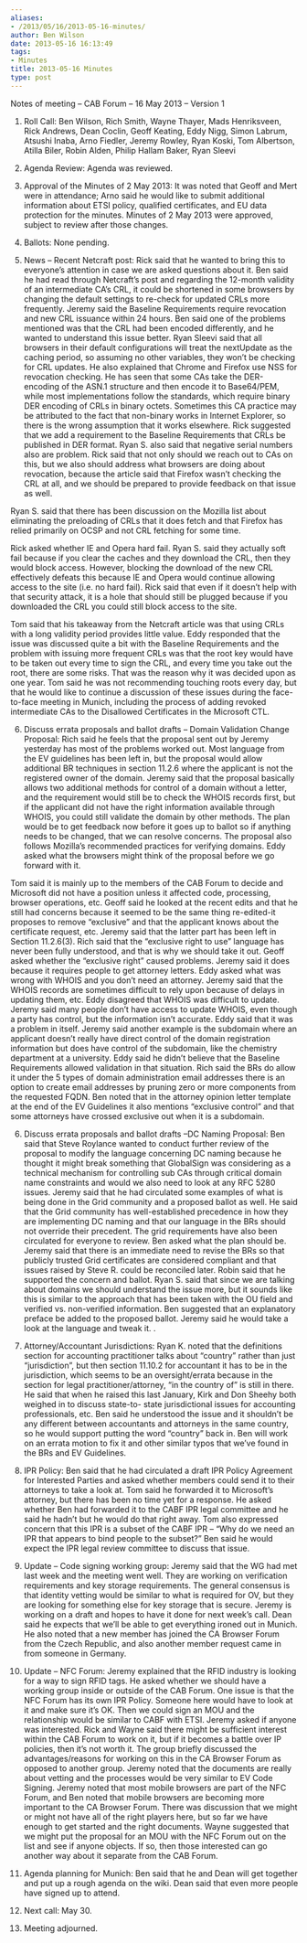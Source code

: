 ```yaml
---
aliases:
- /2013/05/16/2013-05-16-minutes/
author: Ben Wilson
date: 2013-05-16 16:13:49
tags:
- Minutes
title: 2013-05-16 Minutes
type: post
---
```


Notes of meeting – CAB Forum – 16 May 2013 – Version 1

1. Roll Call: Ben Wilson, Rich Smith, Wayne Thayer, Mads Henriksveen, Rick Andrews, Dean Coclin, Geoff Keating, Eddy Nigg, Simon Labrum, Atsushi Inaba, Arno Fiedler, Jeremy Rowley, Ryan Koski, Tom Albertson, Atilla Biler, Robin Alden, Philip Hallam Baker, Ryan Sleevi

1. Agenda Review: Agenda was reviewed.

1. Approval of the Minutes of 2 May 2013: It was noted that Geoff and Mert were in attendance; Arno said he would like to submit additional information about ETSI policy, qualified certificates, and EU data protection for the minutes. Minutes of 2 May 2013 were approved, subject to review after those changes.

1. Ballots: None pending.

1. News – Recent Netcraft post: Rick said that he wanted to bring this to everyone’s attention in case we are asked questions about it. Ben said he had read through Netcraft’s post and regarding the 12-month validity of an intermediate CA’s CRL, it could be shortened in some browsers by changing the default settings to re-check for updated CRLs more frequently. Jeremy said the Baseline Requirements require revocation and new CRL issuance within 24 hours. Ben said one of the problems mentioned was that the CRL had been encoded differently, and he wanted to understand this issue better. Ryan Sleevi said that all browsers in their default configurations will treat the nextUpdate as the caching period, so assuming no other variables, they won’t be checking for CRL updates. He also explained that Chrome and Firefox use NSS for revocation checking. He has seen that some CAs take the DER-encoding of the ASN.1 structure and then encode it to Base64/PEM, while most implementations follow the standards, which require binary DER encoding of CRLs in binary octets. Sometimes this CA practice may be attributed to the fact that non-binary works in Internet Explorer, so there is the wrong assumption that it works elsewhere. Rick suggested that we add a requirement to the Baseline Requirements that CRLs be published in DER format. Ryan S. also said that negative serial numbers also are problem. Rick said that not only should we reach out to CAs on this, but we also should address what browsers are doing about revocation, because the article said that Firefox wasn’t checking the CRL at all, and we should be prepared to provide feedback on that issue as well.

Ryan S. said that there has been discussion on the Mozilla list about eliminating the preloading of CRLs that it does fetch and that Firefox has relied primarily on OCSP and not CRL fetching for some time.

Rick asked whether IE and Opera hard fail. Ryan S. said they actually soft fail because if you clear the caches and they download the CRL, then they would block access. However, blocking the download of the new CRL effectively defeats this because IE and Opera would continue allowing access to the site (i.e. no hard fail). Rick said that even if it doesn’t help with that security attack, it is a hole that should still be plugged because if you downloaded the CRL you could still block access to the site.

Tom said that his takeaway from the Netcraft article was that using CRLs with a long validity period provides little value. Eddy responded that the issue was discussed quite a bit with the Baseline Requirements and the problem with issuing more frequent CRLs was that the root key would have to be taken out every time to sign the CRL, and every time you take out the root, there are some risks. That was the reason why it was decided upon as one year. Tom said he was not recommending touching roots every day, but that he would like to continue a discussion of these issues during the face-to-face meeting in Munich, including the process of adding revoked intermediate CAs to the Disallowed Certificates in the Microsoft CTL.

6. Discuss errata proposals and ballot drafts – Domain Validation Change Proposal: Rich said he feels that the proposal sent out by Jeremy yesterday has most of the problems worked out. Most language from the EV guidelines has been left in, but the proposal would allow additional BR techniques in section 11.2.6 where the applicant is not the registered owner of the domain. Jeremy said that the proposal basically allows two additional methods for control of a domain without a letter, and the requirement would still be to check the WHOIS records first, but if the applicant did not have the right information available through WHOIS, you could still validate the domain by other methods. The plan would be to get feedback now before it goes up to ballot so if anything needs to be changed, that we can resolve concerns. The proposal also follows Mozilla’s recommended practices for verifying domains. Eddy asked what the browsers might think of the proposal before we go forward with it.

Tom said it is mainly up to the members of the CAB Forum to decide and Microsoft did not have a position unless it affected code, processing, browser operations, etc. Geoff said he looked at the recent edits and that he still had concerns because it seemed to be the same thing re-edited-it proposes to remove “exclusive” and that the applicant knows about the certificate request, etc. Jeremy said that the latter part has been left in Section 11.2.6(3). Rich said that the “exclusive right to use” language has never been fully understood, and that is why we should take it out. Geoff asked whether the “exclusive right” caused problems. Jeremy said it does because it requires people to get attorney letters. Eddy asked what was wrong with WHOIS and you don’t need an attorney. Jeremy said that the WHOIS records are sometimes difficult to rely upon because of delays in updating them, etc. Eddy disagreed that WHOIS was difficult to update. Jeremy said many people don’t have access to update WHOIS, even though a party has control, but the information isn’t accurate. Eddy said that it was a problem in itself. Jeremy said another example is the subdomain where an applicant doesn’t really have direct control of the domain registration information but does have control of the subdomain, like the chemistry department at a university. Eddy said he didn’t believe that the Baseline Requirements allowed validation in that situation. Rich said the BRs do allow it under the 5 types of domain administration email addresses there is an option to create email addresses by pruning zero or more components from the requested FQDN. Ben noted that in the attorney opinion letter template at the end of the EV Guidelines it also mentions “exclusive control” and that some attorneys have crossed exclusive out when it is a subdomain.

6. Discuss errata proposals and ballot drafts –DC Naming Proposal: Ben said that Steve Roylance wanted to conduct further review of the proposal to modify the language concerning DC naming because he thought it might break something that GlobalSign was considering as a technical mechanism for controlling sub CAs through critical domain name constraints and would we also need to look at any RFC 5280 issues. Jeremy said that he had circulated some examples of what is being done in the Grid community and a proposed ballot as well. He said that the Grid community has well-established precedence in how they are implementing DC naming and that our language in the BRs should not override their precedent. The grid requirements have also been circulated for everyone to review. Ben asked what the plan should be. Jeremy said that there is an immediate need to revise the BRs so that publicly trusted Grid certificates are considered compliant and that issues raised by Steve R. could be reconciled later. Robin said that he supported the concern and ballot. Ryan S. said that since we are talking about domains we should understand the issue more, but it sounds like this is similar to the approach that has been taken with the OU field and verified vs. non-verified information. Ben suggested that an explanatory preface be added to the proposed ballot. Jeremy said he would take a look at the language and tweak it. .

1. Attorney/Accountant Jurisdictions: Ryan K. noted that the definitions section for accounting practitioner talks about “country” rather than just “jurisdiction”, but then section 11.10.2 for accountant it has to be in the jurisdiction, which seems to be an oversight/errata because in the section for legal practitioner/attorney, “in the country of” is still in there. He said that when he raised this last January, Kirk and Don Sheehy both weighed in to discuss state-to- state jurisdictional issues for accounting professionals, etc. Ben said he understood the issue and it shouldn’t be any different between accountants and attorneys in the same country, so he would support putting the word “country” back in. Ben will work on an errata motion to fix it and other similar typos that we’ve found in the BRs and EV Guidelines.

1. IPR Policy: Ben said that he had circulated a draft IPR Policy Agreement for Interested Parties and asked whether members could send it to their attorneys to take a look at. Tom said he forwarded it to Microsoft’s attorney, but there has been no time yet for a response. He asked whether Ben had forwarded it to the CABF IPR legal committee and he said he hadn’t but he would do that right away. Tom also expressed concern that this IPR is a subset of the CABF IPR – “Why do we need an IPR that appears to bind people to the subset?” Ben said he would expect the IPR legal review committee to discuss that issue.

1. Update – Code signing working group: Jeremy said that the WG had met last week and the meeting went well. They are working on verification requirements and key storage requirements. The general consensus is that identity vetting would be similar to what is required for OV, but they are looking for something else for key storage that is secure. Jeremy is working on a draft and hopes to have it done for next week’s call. Dean said he expects that we’ll be able to get everything ironed out in Munich. He also noted that a new member has joined the CA Browser Forum from the Czech Republic, and also another member request came in from someone in Germany.

1. Update – NFC Forum: Jeremy explained that the RFID industry is looking for a way to sign RFID tags. He asked whether we should have a working group inside or outside of the CAB Forum. One issue is that the NFC Forum has its own IPR Policy. Someone here would have to look at it and make sure it’s OK. Then we could sign an MOU and the relationship would be similar to CABF with ETSI. Jeremy asked if anyone was interested. Rick and Wayne said there might be sufficient interest within the CAB Forum to work on it, but if it becomes a battle over IP policies, then it’s not worth it. The group briefly discussed the advantages/reasons for working on this in the CA Browser Forum as opposed to another group. Jeremy noted that the documents are really about vetting and the processes would be very similar to EV Code Signing. Jeremy noted that most mobile browsers are part of the NFC Forum, and Ben noted that mobile browsers are becoming more important to the CA Browser Forum. There was discussion that we might or might not have all of the right players here, but so far we have enough to get started and the right documents. Wayne suggested that we might put the proposal for an MOU with the NFC Forum out on the list and see if anyone objects. If so, then those interested can go another way about it separate from the CAB Forum.

1. Agenda planning for Munich: Ben said that he and Dean will get together and put up a rough agenda on the wiki. Dean said that even more people have signed up to attend.

1. Next call: May 30.

1. Meeting adjourned.